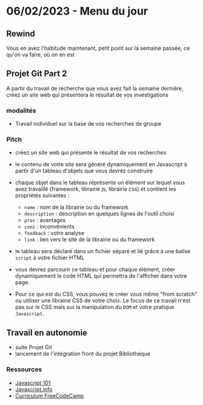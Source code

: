 # 06/02/2023 - Menu du jour

## Rewind

Vous en avez l'habitude maintenant, petit point sur la semaine passée, ce qu'on va faire, où on en est

## Projet Git Part 2

A partir du travail de recherche que vous avez fait la semaine dernière, créez un site web qui présentera le résultat de vos investigations

### modalités

- Travail individuel sur la base de vos recherches de groupe

### Pitch

- créez un site web qui présente le résultat de vos recherches
- le contenu de votre site sera généré dynamiquement en Javascript à partir d'un tableau d'objets que vous devrez construire
- chaque objet dans le tableau réprésente un élément sur lequel vous avez travaillé (framework, librairie js, librairie css) et contient les propriétés suivantes :

  - `name` : nom de la librairie ou du framework
  - `description` : description en quelques lignes de l'outil choisi
  - `pros` : avantages
  - `cons` : inconvénients
  - `feedback` : votre analyse
  - `link` : lien vers le site de la librairie ou du framework

- le tableau sera déclaré dans un fichier séparé et lié grâce à une balise `script` à votre fichier HTML
- vous devrez parcourir ce tableau et pour chaque élément, créer dynamiquement le code HTML qui permettra de l'afficher dans votre page.
- Pour ce qui est du CSS, vous pouvez le créer vous même "from scratch" ou utiliser une librairie CSS de votre choix. Le focus de ce travail n'est pas sur le CSS mais sur la manipulation du `DOM` et votre pratique `Javascript`.

## Travail en autonomie

- suite Projet Git
- lancement de l'intégration front du projet Bibliothèque

### Ressources

- [Javascript 101](https://capable-profiterole-4848e2.netlify.app/)
- [Javascript.info](https://javascript.info/)
- [Curriculum FreeCodeCamp](https://www.freecodecamp.org/learn/javascript-algorithms-and-data-structures/#basic-javascript)
